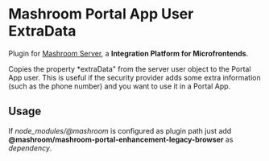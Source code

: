
# Mashroom Portal App User ExtraData

Plugin for [Mashroom Server](https://www.mashroom-server.com), a **Integration Platform for Microfrontends**.

Copies the property *extraData" from the server user object to the Portal App user. This is useful if the security provider
adds some extra information (such as the phone number) and you want to use it in a Portal App.

## Usage

If *node_modules/@mashroom* is configured as plugin path just add **@mashroom/mashroom-portal-enhancement-legacy-browser** as *dependency*.

